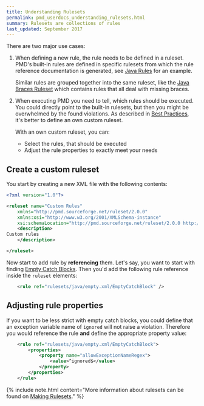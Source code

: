 ```yaml
---
title: Understanding Rulesets
permalink: pmd_userdocs_understanding_rulesets.html
summary: Rulesets are collections of rules
last_updated: September 2017
---
```


There are two major use cases:

1.  When defining a new rule, the rule needs to be defined in a ruleset. PMD's built-in rules
    are defined in specific rulesets from which the rule reference documentation is generated,
    see [Java Rules](pmd_rules_java.html) for an example.

    Similar rules are grouped together into the same ruleset, like the [Java Braces Ruleset](pmd_rules_java_braces.html)
    which contains rules that all deal with missing braces.

2.  When executing PMD you need to tell, which rules should be executed. You could directly point to the
    built-in rulesets, but then you might be overwhelmed by the found violations. As described
    in [Best Practices](pmd_userdocs_best_practices.html), it's better to define an own custom ruleset.

    With an own custom ruleset, you can:

    *   Select the rules, that should be executed
    *   Adjust the rule properties to exactly meet your needs

## Create a custom ruleset

You start by creating a new XML file with the following contents:

``` xml
<?xml version="1.0"?>

<ruleset name="Custom Rules"
    xmlns="http://pmd.sourceforge.net/ruleset/2.0.0"
    xmlns:xsi="http://www.w3.org/2001/XMLSchema-instance"
    xsi:schemaLocation="http://pmd.sourceforge.net/ruleset/2.0.0 http://pmd.sourceforge.net/ruleset_2_0_0.xsd">
    <description>
Custom rules
    </description>

</ruleset>
```

Now start to add rule by **referencing** them. Let's say, you want to start with finding
[Empty Catch Blocks](pmd_rules_java_empty.html#emptycatchblock). Then you'd add the following
rule reference inside the `ruleset` elements:

```xml
    <rule ref="rulesets/java/empty.xml/EmptyCatchBlock" />
```

## Adjusting rule properties

If you want to be less strict with empty catch blocks, you could define that an exception variable name
of `ignored` will not raise a violation. Therefore you would reference the rule **and** define
the appropriate property value:

```xml
    <rule ref="rulesets/java/empty.xml/EmptyCatchBlock">
        <properties>
            <property name="allowExceptionNameRegex">
                <value>^ignored$</value>
            </property>
        </properties>
    </rule>
```


{% include note.html content="More information about rulesets can be found on [Making Rulesets](pmd_devdocs_making_rulesets.html)." %}
